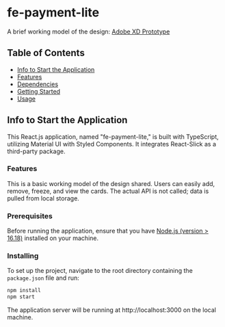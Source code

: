 # fe-payment-lite

A brief working model of the design: [Adobe XD Prototype](https://xd.adobe.com/view/80c753f2-db2f-4dfc-b6c2-ce39a4c787f0-d594)

## Table of Contents

- [Info to Start the Application](#info-to-start-the-application)
- [Features](#features)
- [Dependencies](#dependencies)
- [Getting Started](#getting-started)
- [Usage](#usage)

## Info to Start the Application

This React.js application, named "fe-payment-lite," is built with TypeScript, utilizing Material UI with Styled Components. It integrates React-Slick as a third-party package.

### Features

This is a basic working model of the design shared. Users can easily add, remove, freeze, and view the cards. The actual API is not called; data is pulled from local storage.

### Prerequisites

Before running the application, ensure that you have [Node.js (version > 16.18)](https://nodejs.org/) installed on your machine.

### Installing

To set up the project, navigate to the root directory containing the `package.json` file and run:

```bash
npm install
npm start
```
The application server will be running at http://localhost:3000 on the local machine.


